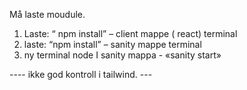 
Må laste moudule.
1. Laste: “ npm install” – client mappe ( react)
terminal
2. laste: “npm install” – sanity mappe
terminal
3. ny terminal node I sanity mappa - «sanity start»


---- ikke god kontroll i tailwind. --- 